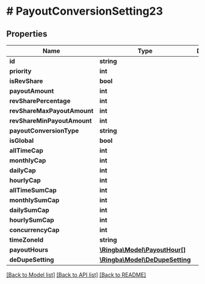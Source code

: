 # # PayoutConversionSetting23

## Properties

Name | Type | Description | Notes
------------ | ------------- | ------------- | -------------
**id** | **string** |  |
**priority** | **int** |  |
**isRevShare** | **bool** |  |
**payoutAmount** | **int** |  |
**revSharePercentage** | **int** |  |
**revShareMaxPayoutAmount** | **int** |  |
**revShareMinPayoutAmount** | **int** |  |
**payoutConversionType** | **string** |  |
**isGlobal** | **bool** |  |
**allTimeCap** | **int** |  |
**monthlyCap** | **int** |  |
**dailyCap** | **int** |  |
**hourlyCap** | **int** |  |
**allTimeSumCap** | **int** |  |
**monthlySumCap** | **int** |  |
**dailySumCap** | **int** |  |
**hourlySumCap** | **int** |  |
**concurrencyCap** | **int** |  |
**timeZoneId** | **string** |  |
**payoutHours** | [**\Ringba\Model\PayoutHour[]**](PayoutHour.md) |  |
**deDupeSetting** | [**\Ringba\Model\DeDupeSetting**](DeDupeSetting.md) |  |

[[Back to Model list]](../../README.md#models) [[Back to API list]](../../README.md#endpoints) [[Back to README]](../../README.md)
